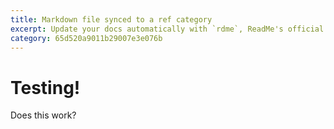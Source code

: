 ```yaml
---
title: Markdown file synced to a ref category
excerpt: Update your docs automatically with `rdme`, ReadMe's official CLI and GitHub Action!
category: 65d520a9011b29007e3e076b
---
```


# Testing!

Does this work?
